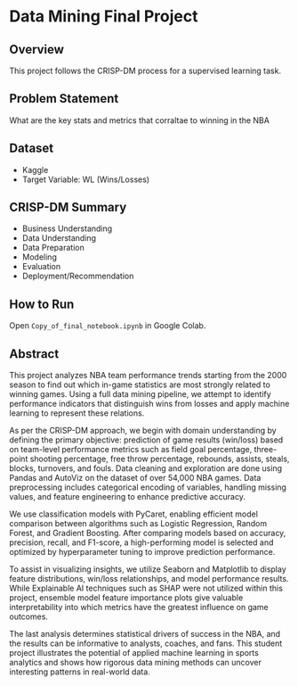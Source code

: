 # Data Mining Final Project

## Overview
This project follows the CRISP-DM process for a supervised learning task.

## Problem Statement
What are the key stats and metrics that corraltae to winning in the NBA
## Dataset
- Kaggle
- Target Variable: WL (Wins/Losses) 

## CRISP-DM Summary
- Business Understanding
- Data Understanding
- Data Preparation
- Modeling
- Evaluation
- Deployment/Recommendation

## How to Run
Open `Copy_of_final_notebook.ipynb` in Google Colab.

## Abstract
This project analyzes NBA team performance trends starting from the 2000 season to find out which in-game statistics are most strongly related to winning games. Using a full data mining pipeline, we attempt to identify performance indicators that distinguish wins from losses and apply machine learning to represent these relations.

As per the CRISP-DM approach, we begin with domain understanding by defining the primary objective: prediction of game results (win/loss) based on team-level performance metrics such as field goal percentage, three-point shooting percentage, free throw percentage, rebounds, assists, steals, blocks, turnovers, and fouls. Data cleaning and exploration are done using Pandas and AutoViz on the dataset of over 54,000 NBA games. Data preprocessing includes categorical encoding of variables, handling missing values, and feature engineering to enhance predictive accuracy.

We use classification models with PyCaret, enabling efficient model comparison between algorithms such as Logistic Regression, Random Forest, and Gradient Boosting. After comparing models based on accuracy, precision, recall, and F1-score, a high-performing model is selected and optimized by hyperparameter tuning to improve prediction performance.

To assist in visualizing insights, we utilize Seaborn and Matplotlib to display feature distributions, win/loss relationships, and model performance results. While Explainable AI techniques such as SHAP were not utilized within this project, ensemble model feature importance plots give valuable interpretability into which metrics have the greatest influence on game outcomes.

The last analysis determines statistical drivers of success in the NBA, and the results can be informative to analysts, coaches, and fans. This student project illustrates the potential of applied machine learning in sports analytics and shows how rigorous data mining methods can uncover interesting patterns in real-world data.

